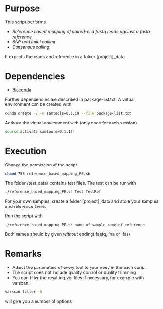 # Purpose

This script performs 
-  *Reference based mapping of paired-end fastq reads against a fasta reference*
-  *SNP and indel calling*
-  *Consensus calling*


It expects the reads and reference in a folder [project]_data

# Dependencies

- [Bioconda](bioconda.github.io)

Further dependencies are described in package-list.txt. A virtual environment can be created with

```bash
conda create -y -n samtools=0.1.19 --file package-list.txt
```

Activate the virtual environment with (only once for each session)

```bash
source activate samtools=0.1.19
```
# Execution

Change the permission of the script
```bash
chmod 755 reference_based_mapping_PE.sh
```

The folder /test_data/ contains test files. The test can be run with

```bash
./reference_based_mapping_PE.sh Test TestRef
```

For your own samples, create a folder [project]_data and store your samples and reference there.

Run the script with

```bash 
./reference_based_mapping_PE.sh name_of_sample name_of_reference
```

Both names should by given *without* ending(.fastq,.fna or .fas)

# Remarks
- Adjust the parameters of every tool to your need in the bash script
- The script does not include quality control or quality trimming
- You can filter the resulting vcf files if necessary, for example with varscan.
```bash
varscan filter -h
```
will give you a number of options
